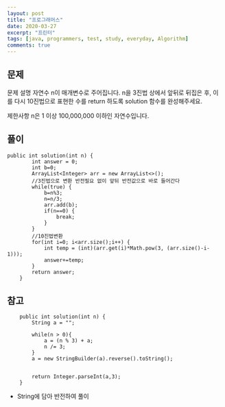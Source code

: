 ```yaml
---
layout: post
title: "프로그래머스"
date: 2020-03-27
excerpt: "프린터"
tags: [java, programmers, test, study, everyday, Algorithm]
comments: true
---
```


## 문제


문제 설명
자연수 n이 매개변수로 주어집니다. n을 3진법 상에서 앞뒤로 뒤집은 후, 
이를 다시 10진법으로 표현한 수를 return 하도록 solution 함수를 완성해주세요.

제한사항
n은 1 이상 100,000,000 이하인 자연수입니다.


## 풀이


```
public int solution(int n) {
        int answer = 0;
        int b=0;
        ArrayList<Integer> arr = new ArrayList<>();
        //3진법으로 변환 반전필요 없이 앞뒤 반전값으로 바로 들어간다
        while(true) {
        	b=n%3;
        	n=n/3;
        	arr.add(b);
        	if(n==0) {
        		break;
        	}
        }
        //10진법변환
        for(int i=0; i<arr.size();i++) {
        	int temp = (int)(arr.get(i)*Math.pow(3, (arr.size()-i-1)));
        	answer+=temp;
        }
        return answer;
    }
```


## 참고


```
    public int solution(int n) {
        String a = "";

        while(n > 0){
            a = (n % 3) + a;
            n /= 3;
        }
        a = new StringBuilder(a).reverse().toString();


        return Integer.parseInt(a,3);
    }
```


* String에 담아 반전하여 풀이
